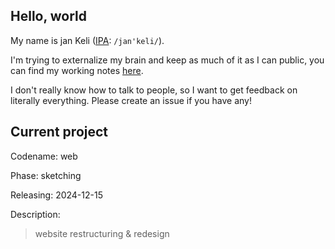 ## Hello, world
My name is jan Keli ([IPA](https://en.wikipedia.org/wiki/International_Phonetic_Alphabet): `/jan'keli/`).

I'm trying to externalize my brain and keep as much of it as I can public, you can find my working notes [here](https://jankeli.github.io).

I don't really know how to talk to people, so I want to get feedback on literally everything. Please create an issue if you have any!

## Current project

Codename: web

Phase: sketching

Releasing: 2024-12-15

Description:
> website restructuring & redesign
